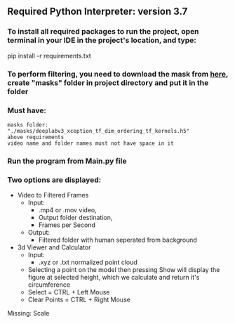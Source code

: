 ## Required Python Interpreter: version 3.7

### To install all required packages to run the project, open terminal in your IDE in the project's location, and type:

pip install -r requirements.txt

### To perform filtering, you need to download the mask from [here](https://github.com/ayoolaolafenwa/PixelLib/releases/download/1.1/deeplabv3_xception_tf_dim_ordering_tf_kernels.h5), create "masks" folder in project directory and put it in the folder

### Must have:
	masks folder: "./masks/deeplabv3_xception_tf_dim_ordering_tf_kernels.h5"
	above requirements
	video name and folder names must not have space in it

### Run the program from Main.py file

### Two options are displayed:
  * Video to Filtered Frames
      * Input:
        * .mp4 or .mov video,
        * Output folder destination,
        * Frames per Second
      * Output:
        * Filtered folder with human seperated from background
* 3d Viewer and Calculator
  * Input:
    * .xyz or .txt normalized point cloud
  * Selecting a point on the model then pressing Show will display the figure at selected height, which we calculate and return it's circumference
  * Select = CTRL + Left Mouse
  * Clear Points = CTRL + Right Mouse

Missing: Scale
